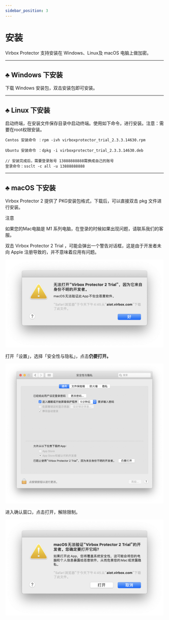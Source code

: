 ```yaml
---
sidebar_position: 3
---
```


# 安装

Virbox Protector 支持安装在 Windows、Linux及 macOS 电脑上做加密。

------

## ♣ Windows 下安装

下载 Windows 安装包，双击安装包即可安装。 

------

## ♣ Linux 下安装

启动终端，在安装文件保存目录中启动终端。使用如下命令，进行安装。注意：需要在root权限安装。

```
Centos 安装命令 ：rpm -ivh virboxprotector_trial_2.3.3.14630.rpm

Ubuntu 安装命令 ：dpkg -i virboxprotector_trial_2.3.3.14630.deb

// 安装完成后，需要登录账号 13888888888需换成自己的账号
登录命令：ssclt -c all -u 13888888888
```

------

## ♣ macOS 下安装

Virbox Protector 2 提供了 PKG安装包格式，下载后，可以直接双击 pkg 文件进行安装。

注意

如果您的Mac电脑是 M1 系列电脑，在登录的时候如果出现问题，请联系我们的客服。

双击 Virbox Protector 2 Trial ，可能会弹出一个警告对话框，这是由于开发者未向 Apple 注册导致的，并不意味着应用有问题。

![img](安装.assets/safelimit.png)

打开「设置」，选择「安全性与隐私」，点击**仍要打开。**

**![img](安装.assets/safelimit-set.png)**

进入确认窗口，点击打开，解除限制。

![img](安装.assets/safelimit-agree.png)